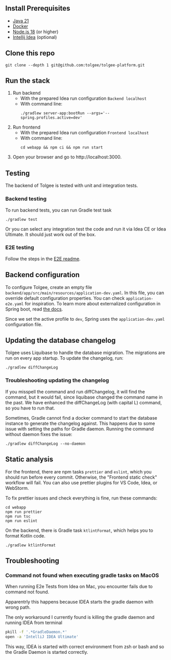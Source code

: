 ## Install Prerequisites

* [Java 21](https://openjdk.org/install)
* [Docker](https://docs.docker.com/engine/install)
* [Node.js 18](https://nodejs.org/en/download) (or higher)
* [Intellij Idea](https://www.jetbrains.com/help/idea/installation-guide.html) (optional)

## Clone this repo

```shell
git clone --depth 1 git@github.com:tolgee/tolgee-platform.git
```

## Run the stack

1. Run backend
   * With the prepared Idea run configuration `Backend localhost`
   * With command line:
     ```shell
     ./gradlew server-app:bootRun --args='--spring.profiles.active=dev'
     ```
2. Run frontend
   * With the prepared Idea run configuration `Frontend localhost`
   * With command line:
     ```shell
     cd webapp && npm ci && npm run start
     ```
3. Open your browser and go to http://localhost:3000.

## Testing

The backend of Tolgee is tested with unit and integration tests.

### Backend testing

To run backend tests, you can run Gradle test task

```shell
./gradlew test
```

Or you can select any integration test the code and run it via Idea CE or Idea Ultimate.
It should just work out of the box.

### E2E testing

Follow the steps in the [E2E readme](e2e/README.md).

## Backend configuration

To configure Tolgee, create an empty file `backend/app/src/main/resources/application-dev.yaml`.
In this file, you can override default configuration properties.
You can check `application-e2e.yaml` for inspiration.
To learn more about externalized configuration in Spring boot, read [the docs](https://docs.spring.io/spring-boot/docs/2.1.8.RELEASE/reference/html/boot-features-external-config.html).

Since we set the active profile to `dev`, Spring uses the `application-dev.yaml` configuration file.

## Updating the database changelog

Tolgee uses Liquibase to handle the database migration. The migrations are run on every app startup. To update the changelog, run:

```shell
./gradlew diffChangeLog
```

### Troubleshooting updating the changelog

If you misspell the command and run diffChangelog, it will find the command, but it would fail, since liquibase changed the command name in the past.
We have enhanced the diffChangeLog (with capital L) command, so you have to run that.

Sometimes, Gradle cannot find a docker command to start the database instance to generate the changelog against.
This happens due to some issue with setting the paths for Gradle daemon.
Running the command without daemon fixes the issue:
```shell
./gradlew diffChangeLog --no-daemon
```

## Static analysis

For the frontend, there are npm tasks `prettier` and `eslint`, which you should run before every commit.
Otherwise, the "Frontend static check" workflow will fail.
You can also use prettier plugins for VS Code, Idea, or WebStorm.

To fix prettier issues and check everything is fine, run these commands:

```shell
cd webapp
npm run prettier
npm run tsc
npm run eslint
```

On the backend, there is Gradle task `ktlintFormat`, which helps you to format Kotlin code.

```shell
./gradlew ktlintFormat
```

## Troubleshooting

### Command not found when executing gradle tasks on MacOS
When running E2e Tests from Idea on Mac, you encounter fails due to command not found.

Apparentrly this happens because IDEA starts the gradle daemon with wrong path.

The only workaround I currently found is killing the gradle daemon and running IDEA from terminal

```bash
pkill -f '.*GradleDaemon.*'
open -a 'IntelliJ IDEA Ultimate'
```

This way, IDEA is started with correct environment from zsh or bash and so the Gradle Daemon is started correctly.
